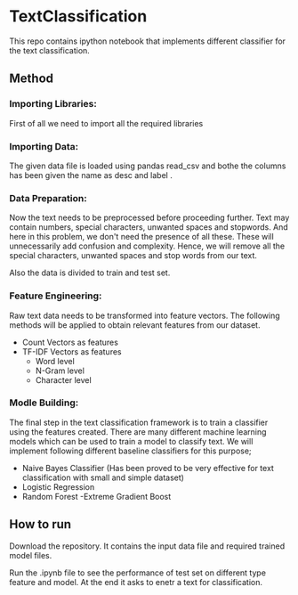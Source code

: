# TextClassification

This repo contains ipython notebook that implements different classifier for the text classification.

## Method

### Importing Libraries:

First of all we need to import all the required libraries

### Importing Data:

The given data file is loaded using pandas read_csv and bothe the columns has been given the name as desc and label .

### Data Preparation:

Now the text needs to be preprocessed before proceeding further. Text may contain numbers, special characters, unwanted spaces and stopwords. And here in this problem, we don't need the presence of all these. These will unnecessarily add confusion and complexity. Hence, we will remove all the special characters, unwanted spaces and stop words from our text. 

Also the data is divided to train and test set.

### Feature Engineering:

Raw text data needs to be transformed into feature vectors. The following methods will be applied to obtain relevant features from our dataset.
- Count Vectors as features
- TF-IDF Vectors as features
    - Word level
    - N-Gram level 
    - Character level
        
### Modle Building:

The final step in the text classification framework is to train a classifier using the features created. There are many different machine learning models which can be used to train a model to classify text. We will implement following different baseline classifiers for this purpose;
- Naive Bayes Classifier (Has been proved to be very effective for text classification with small and simple dataset)
- Logistic Regression
- Random Forest
    -Extreme Gradient Boost
    
 ## How to run
 Download the repository. It contains the input data file and required trained model files.
 
 Run the .ipynb file to see the performance of test set on different type feature and model. At the end it asks to enetr a text for classification. 
